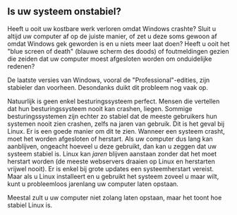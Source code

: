 



<h2>Is uw systeem onstabiel?</h2>

Heeft u ooit uw kostbare werk verloren omdat Windows crashte? Sluit u altijd
uw computer af op de juiste manier, of zet u deze soms gewoon af omdat Windows
gek geworden is en u niets meer laat doen? Heeft u ooit het "blue screen of death"
(blauwe scherm des doods) of foutmeldingen gezien die zeiden dat uw computer
moest afgesloten worden om onduidelijke redenen? 

De laatste versies van Windows, vooral de "Professional"-edities, zijn stabieler
dan voorheen. Desondanks duikt dit probleem nog vaak op.

Natuurlijk is geen enkel besturingssysteem perfect. Mensen die vertellen
dat hun besturingssysteem nooit kan crashen, liegen. Sommige besturingssystemen
zijn echter zo stabiel dat de meeste gebruikers hun systemen nooit zien crashen,
zelfs na jaren van gebruik. Dit is het geval bij Linux. Er is een goede manier
om dit te zien. Wanneer een systeem crasht, moet het worden afgesloten of
herstart. Als uw computer dus lang kan aanblijven, ongeacht hoeveel u deze
gebruikt, dan kan u zeggen dat uw systeem stabiel is. Linux kan <i>jaren</i> 
blijven aanstaan zonder dat het moet herstart worden (de meeste webservers
draaien op Linux en herstarten vrijwel nooit). Er is enkel bij grote updates
een systeemherstart vereist. Maar als u Linux installeert en u gebruikt het
systeem zoveel u maar wilt, kunt u probleemloos jarenlang uw computer laten
opstaan.

Meestal zult u uw computer niet zolang laten opstaan, maar het toont hoe
stabiel Linux is.




